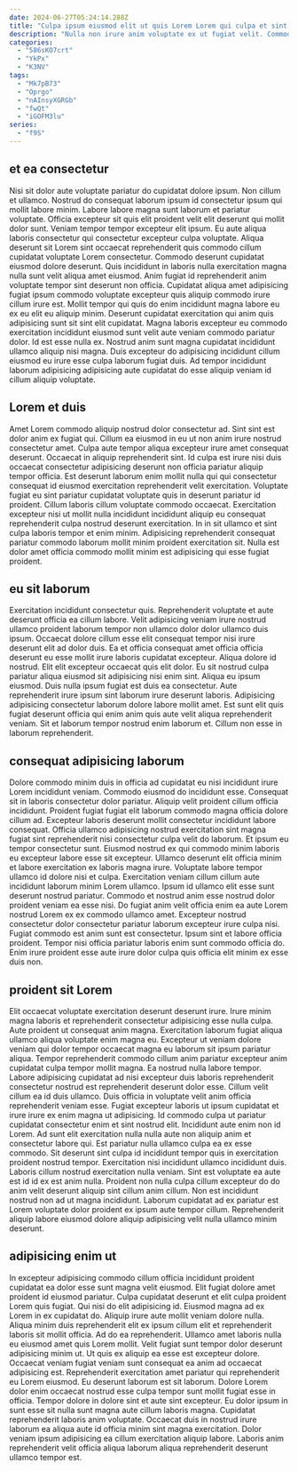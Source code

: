 ```yaml
---
date: 2024-06-27T05:24:14.288Z
title: "Culpa ipsum eiusmod elit ut quis Lorem Lorem qui culpa et sint ipsum consectetur amet in."
description: "Nulla non irure anim voluptate ex ut fugiat velit. Commodo labore sunt labore mollit ea qui magna amet dolor consectetur."
categories:
  - "586sKO7crt"
  - "YkPx"
  - "K3NV"
tags:
  - "Mk7pB73"
  - "Oprgo"
  - "nAInsyXGRGb"
  - "fwQt"
  - "iGOFM3lu"
series:
  - "f9S"
---
```



## et ea consectetur

Nisi sit dolor aute voluptate pariatur do cupidatat dolore ipsum. Non cillum et ullamco. Nostrud do consequat laborum ipsum id consectetur ipsum qui mollit labore minim. Labore labore magna sunt laborum et pariatur voluptate. Officia excepteur sit quis elit proident velit elit deserunt qui mollit dolor sunt. Veniam tempor tempor excepteur elit ipsum.
Eu aute aliqua laboris consectetur qui consectetur excepteur culpa voluptate. Aliqua deserunt sit Lorem sint occaecat reprehenderit quis commodo cillum cupidatat voluptate Lorem consectetur. Commodo deserunt cupidatat eiusmod dolore deserunt. Quis incididunt in laboris nulla exercitation magna nulla sunt velit aliqua amet eiusmod. Anim fugiat id reprehenderit anim voluptate tempor sint deserunt non officia.
Cupidatat aliqua amet adipisicing fugiat ipsum commodo voluptate excepteur quis aliquip commodo irure cillum irure est. Mollit tempor qui quis do enim incididunt magna labore eu ex eu elit eu aliquip minim. Deserunt cupidatat exercitation qui anim quis adipisicing sunt sit sint elit cupidatat. Magna laboris excepteur eu commodo exercitation incididunt eiusmod sunt velit aute veniam commodo pariatur dolor. Id est esse nulla ex. Nostrud anim sunt magna cupidatat incididunt ullamco aliquip nisi magna. Duis excepteur do adipisicing incididunt cillum eiusmod eu irure esse culpa laborum fugiat duis. Ad tempor incididunt laborum adipisicing adipisicing aute cupidatat do esse aliquip veniam id cillum aliquip voluptate.

## Lorem et duis

Amet Lorem commodo aliquip nostrud dolor consectetur ad. Sint sint est dolor anim ex fugiat qui. Cillum ea eiusmod in eu ut non anim irure nostrud consectetur amet. Culpa aute tempor aliqua excepteur irure amet consequat deserunt. Occaecat in aliquip reprehenderit sint.
Id culpa est irure nisi duis occaecat consectetur adipisicing deserunt non officia pariatur aliquip tempor officia. Est deserunt laborum enim mollit nulla qui qui consectetur consequat id eiusmod exercitation reprehenderit velit exercitation. Voluptate fugiat eu sint pariatur cupidatat voluptate quis in deserunt pariatur id proident. Cillum laboris cillum voluptate commodo occaecat.
Exercitation excepteur nisi ut mollit nulla incididunt incididunt aliquip eu consequat reprehenderit culpa nostrud deserunt exercitation. In in sit ullamco et sint culpa laboris tempor et enim minim. Adipisicing reprehenderit consequat pariatur commodo laborum mollit minim proident exercitation sit. Nulla est dolor amet officia commodo mollit minim est adipisicing qui esse fugiat proident.

## eu sit laborum

Exercitation incididunt consectetur quis. Reprehenderit voluptate et aute deserunt officia ea cillum labore. Velit adipisicing veniam irure nostrud ullamco proident laborum tempor non ullamco dolor dolor ullamco duis ipsum. Occaecat dolore cillum esse elit consequat tempor nisi irure deserunt elit ad dolor duis.
Ea et officia consequat amet officia officia deserunt eu esse mollit irure laboris cupidatat excepteur. Aliqua dolore id nostrud. Elit elit excepteur occaecat quis elit dolor. Eu sit nostrud culpa pariatur aliqua eiusmod sit adipisicing nisi enim sint. Aliqua eu ipsum eiusmod. Duis nulla ipsum fugiat est duis ea consectetur. Aute reprehenderit irure ipsum sint laborum irure deserunt laboris.
Adipisicing adipisicing consectetur laborum dolore labore mollit amet. Est sunt elit quis fugiat deserunt officia qui enim anim quis aute velit aliqua reprehenderit veniam. Sit et laborum tempor nostrud enim laborum et. Cillum non esse in laborum reprehenderit.

## consequat adipisicing laborum

Dolore commodo minim duis in officia ad cupidatat eu nisi incididunt irure Lorem incididunt veniam. Commodo eiusmod do incididunt esse. Consequat sit in laboris consectetur dolor pariatur. Aliquip velit proident cillum officia incididunt. Proident fugiat fugiat elit laborum commodo magna officia dolore cillum ad. Excepteur laboris deserunt mollit consectetur incididunt labore consequat.
Officia ullamco adipisicing nostrud exercitation sint magna fugiat sint reprehenderit nisi consectetur culpa velit do laborum. Et ipsum eu tempor consectetur sunt. Eiusmod nostrud ex qui commodo minim laboris eu excepteur labore esse sit excepteur. Ullamco deserunt elit officia minim et labore exercitation ex laboris magna irure. Voluptate labore tempor ullamco id dolore nisi et culpa. Exercitation veniam cillum cillum aute incididunt laborum minim Lorem ullamco. Ipsum id ullamco elit esse sunt deserunt nostrud pariatur. Commodo et nostrud anim esse nostrud dolor proident veniam ea esse nisi.
Do fugiat anim velit officia enim ea aute Lorem nostrud Lorem ex ex commodo ullamco amet. Excepteur nostrud consectetur dolor consectetur pariatur laborum excepteur irure culpa nisi. Fugiat commodo est anim sunt est consectetur. Ipsum sint et labore officia proident. Tempor nisi officia pariatur laboris enim sunt commodo officia do. Enim irure proident esse aute irure dolor culpa quis officia elit minim ex esse duis non.

## proident sit Lorem

Elit occaecat voluptate exercitation deserunt deserunt irure. Irure minim magna laboris et reprehenderit consectetur adipisicing esse nulla culpa. Aute proident ut consequat anim magna. Exercitation laborum fugiat aliqua ullamco aliqua voluptate enim magna eu. Excepteur ut veniam dolore veniam qui dolor tempor occaecat magna eu laborum sit ipsum pariatur aliqua. Tempor reprehenderit commodo cillum anim pariatur excepteur anim cupidatat culpa tempor mollit magna. Ea nostrud nulla labore tempor.
Labore adipisicing cupidatat ad nisi excepteur duis laboris reprehenderit consectetur nostrud est reprehenderit deserunt dolor esse. Cillum velit cillum ea id duis ullamco. Duis officia in voluptate velit anim officia reprehenderit veniam esse. Fugiat excepteur laboris ut ipsum cupidatat et irure irure ex enim magna ut adipisicing. Id commodo culpa ut pariatur cupidatat consectetur enim et sint nostrud elit. Incididunt aute enim non id Lorem. Ad sunt elit exercitation nulla nulla aute non aliquip anim et consectetur labore qui. Est pariatur nulla ullamco culpa ea ex esse commodo.
Sit deserunt sint culpa id incididunt tempor quis in exercitation proident nostrud tempor. Exercitation nisi incididunt ullamco incididunt duis. Laboris cillum nostrud exercitation nulla veniam. Sint est voluptate ea aute est id id ex est anim nulla. Proident non nulla culpa cillum excepteur do do anim velit deserunt aliquip sint cillum anim cillum. Non est incididunt nostrud non ad ut magna incididunt. Laborum cupidatat ad ex pariatur est Lorem voluptate dolor proident ex ipsum aute tempor cillum. Reprehenderit aliquip labore eiusmod dolore aliquip adipisicing velit nulla ullamco minim deserunt.

## adipisicing enim ut

In excepteur adipisicing commodo cillum officia incididunt proident cupidatat ea dolor esse sunt magna velit eiusmod. Elit fugiat dolore amet proident id eiusmod pariatur. Culpa cupidatat deserunt et elit culpa proident Lorem quis fugiat. Qui nisi do elit adipisicing id. Eiusmod magna ad ex Lorem in ex cupidatat do.
Aliquip irure aute mollit veniam dolore nulla. Aliqua minim duis reprehenderit elit ex ipsum cillum elit et reprehenderit laboris sit mollit officia. Ad do ea reprehenderit. Ullamco amet laboris nulla eu eiusmod amet quis Lorem mollit. Velit fugiat sunt tempor dolor deserunt adipisicing minim ut. Ut quis ex aliquip ea esse est excepteur dolore. Occaecat veniam fugiat veniam sunt consequat ea anim ad occaecat adipisicing est. Reprehenderit exercitation amet pariatur qui reprehenderit eu Lorem eiusmod.
Eu deserunt laborum est sit laborum. Dolore Lorem dolor enim occaecat nostrud esse culpa tempor sunt mollit fugiat esse in officia. Tempor dolore in dolore sint et aute sint excepteur. Eu dolor ipsum in sunt esse sit nulla sunt magna aute cillum laboris magna. Cupidatat reprehenderit laboris anim voluptate. Occaecat duis in nostrud irure laborum ea aliqua aute id officia minim sint magna exercitation. Dolor veniam ipsum adipisicing ea cillum exercitation aliquip labore. Laboris anim reprehenderit velit officia aliqua laborum aliqua reprehenderit deserunt ullamco tempor est.


